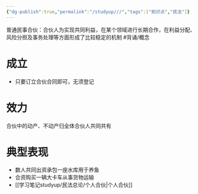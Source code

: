 ```yaml
---
{"dg-publish":true,"permalink":"/studyup///","tags":["知识点","民法"]}
---
```


普通民事合伙：合伙人为实现共同利益，在某个领域进行长期合作，在利益分配、风险分担及事务处理等方面形成了比较稳定的机制 #背诵/概念 
# 成立
- 只要订立合伙合同即可，无须登记
# 效力
合伙中的动产、不动产归全体合伙人共同共有
# 典型表现
- 数人共同出资承包⼀座水库用于养鱼
- 合资购买一辆大卡车从事货物运输
- [[学习笔记studyup/民法总论/个人合伙\|个人合伙]]
	